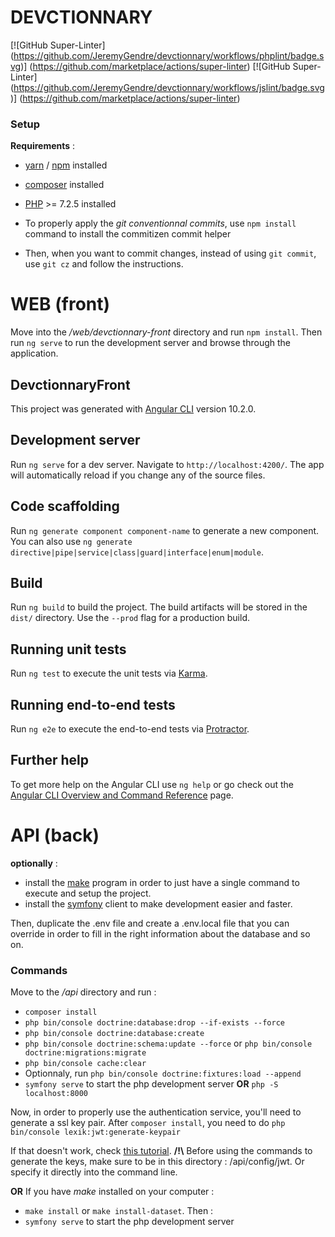 # DEVCTIONNARY

[![GitHub Super-Linter]
(https://github.com/JeremyGendre/devctionnary/workflows/phplint/badge.svg)]
(https://github.com/marketplace/actions/super-linter)
[![GitHub Super-Linter]
(https://github.com/JeremyGendre/devctionnary/workflows/jslint/badge.svg)]
(https://github.com/marketplace/actions/super-linter)

### Setup

**Requirements** :
- [yarn](https://classic.yarnpkg.com/en/docs/install#windows-stable) / [npm](https://www.npmjs.com/get-npm) installed 
- [composer](https://getcomposer.org/download/) installed
- [PHP](https://www.php.net/manual/fr/install.php) >= 7.2.5 installed


- To properly apply the *git conventionnal commits*, use `npm install` command to install the commitizen commit helper
- Then, when you want to commit changes, instead of using `git commit`, use `git cz` and follow the instructions.
 
# WEB (front)

Move into the */web/devctionnary-front* directory and run `npm install`.
Then run `ng serve` to run the development server and browse through the application.

## DevctionnaryFront

This project was generated with [Angular CLI](https://github.com/angular/angular-cli) version 10.2.0.

## Development server

Run `ng serve` for a dev server. Navigate to `http://localhost:4200/`. The app will automatically reload if you change any of the source files.

## Code scaffolding

Run `ng generate component component-name` to generate a new component. You can also use `ng generate directive|pipe|service|class|guard|interface|enum|module`.

## Build

Run `ng build` to build the project. The build artifacts will be stored in the `dist/` directory. Use the `--prod` flag for a production build.

## Running unit tests

Run `ng test` to execute the unit tests via [Karma](https://karma-runner.github.io).

## Running end-to-end tests

Run `ng e2e` to execute the end-to-end tests via [Protractor](http://www.protractortest.org/).

## Further help

To get more help on the Angular CLI use `ng help` or go check out the [Angular CLI Overview and Command Reference](https://angular.io/cli) page.


# API (back)

**optionally** :
- install the [make](http://gnuwin32.sourceforge.net/packages/make.htm) program in order to just have a single command to execute and setup the project.
- install the [symfony](https://symfony.com/download) client to make development easier and faster.

Then, duplicate the .env file and create a .env.local file that you can override in order to fill in the right information about the database and so on.

### Commands

Move to the */api* directory and run :

- `composer install`
- `php bin/console doctrine:database:drop --if-exists --force`
- `php bin/console doctrine:database:create`
- `php bin/console doctrine:schema:update --force` or `php bin/console doctrine:migrations:migrate`
- `php bin/console cache:clear`
- Optionnaly, run `php bin/console doctrine:fixtures:load --append` 
- `symfony serve` to start the php development server **OR** `php -S localhost:8000`

Now, in order to properly use the authentication service, you'll need to generate a ssl key pair.
After `composer install`, you need to do `php bin/console lexik:jwt:generate-keypair`

If that doesn't work, check [this tutorial](https://developers.yubico.com/PIV/Guides/Generating_keys_using_OpenSSL.html).
**/!\\** Before using the commands to generate the keys, make sure to be in this directory : /api/config/jwt. Or specify it directly into the command line.

**OR** If you have *make* installed on your computer :
- `make install` or `make install-dataset`. Then :
- `symfony serve` to start the php development server
